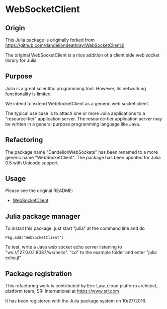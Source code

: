 # WebSocketClient

## Origin

This Julia package is originally forked from https://github.com/dandeliondeathray/WebSocketClient.jl

The original WebSocketClient is a nice addition of a client side web socket library for Julia.

## Purpose

Julia is a great scientific programming tool. However, its networking functionality is limited.

We intend to extend WebSocketClient as a generic web socket client.

The typical use case is to attach one or more Julia applications to a "resource-tier" application server.
The resource-tier application server may be written in a general purpose programming language like Java.

## Refactoring

The package name "DandelionWebSockets" has been renamed to a more generic name "WebSocketClient". The package has been updated for Julia 0.5 with Unicode support.

## Usage

Please see the original README:

- [WebSocketClient](README-DandelionWebSockets.md)

## Julia package manager

To install this package, just start "julia" at the command line and do 
```
Pkg.add("WebSocketClient")
```

To test, write a Java web socket echo server listening to "ws://127.0.0.1:8087/ws/hello".
"cd" to the example folder and enter "julia echo.jl"

## Package registration

This refactoring work is contributed by Eric Law, cloud platform architect, platform team, SRI International at https://www.sri.com

It has been registered with the Julia package system on 10/27/2016.

